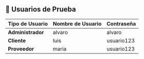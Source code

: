 ## 📌 Usuarios de Prueba  

|    Tipo de Usuario   |   Nombre de Usuario  |   Contraseña   |
|----------------------|----------------------|----------------|
|   **Administrador**  |        alvaro        |     alvaro     |
|      **Cliente**     |         luis         |   usuario123   |
|     **Proveedor**    |         maria        |   usuario123   |